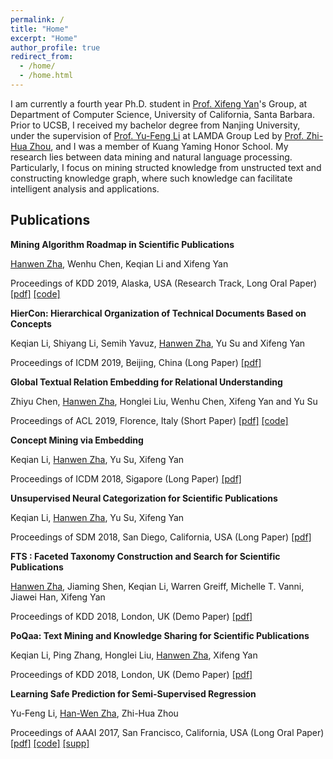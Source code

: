 ```yaml
---
permalink: /
title: "Home"
excerpt: "Home"
author_profile: true
redirect_from: 
  - /home/
  - /home.html
---
```


I am currently a fourth year Ph.D. student in [Prof. Xifeng Yan](https://sites.cs.ucsb.edu/~xyan/)'s Group, at Department of Computer Science, University of California, Santa Barbara. Prior to UCSB, I received my bachelor degree from Nanjing University, under the supervision of [Prof. Yu-Feng Li](http://lamda.nju.edu.cn/liyf/) at LAMDA Group Led by [Prof. Zhi-Hua Zhou](https://cs.nju.edu.cn/zhouzh/), and I was a member of Kuang Yaming Honor School. My research lies between data mining and natural language processing. Particularly, I focus on mining structed knowledge from unstructed text and constructing knowledge graph, where such knowledge can facilitate intelligent analysis and applications.

## Publications

**Mining Algorithm Roadmap in Scientific Publications**

<u>Hanwen Zha</u>, Wenhu Chen, Keqian Li and Xifeng Yan

Proceedings of KDD 2019, Alaska, USA (Research Track, Long Oral Paper) [[pdf]](https://www.kdd.org/kdd2019/accepted-papers/view/mining-algorithm-roadmap-in-scientific-publications) [[code]](https://github.com/zhw12/AlgMap)


**HierCon: Hierarchical Organization of Technical Documents Based on Concepts**

Keqian Li, Shiyang Li, Semih Yavuz, <u>Hanwen Zha</u>, Yu Su and Xifeng Yan

Proceedings of ICDM 2019, Beijing, China (Long Paper) [[pdf]](https://sites.cs.ucsb.edu/~klee/papers/ICDM19_HierCon.pdf)


**Global Textual Relation Embedding for Relational Understanding**

Zhiyu Chen, <u>Hanwen Zha</u>, Honglei Liu, Wenhu Chen, Xifeng Yan and Yu Su

Proceedings of ACL 2019, Florence, Italy (Short Paper) [[pdf]](https://arxiv.org/pdf/1906.00550.pdf) [[code]](https://github.com/czyssrs/GloREPlus)

 
**Concept Mining via Embedding**

Keqian Li, <u>Hanwen Zha</u>, Yu Su, Xifeng Yan

Proceedings of ICDM 2018, Sigapore (Long Paper) [[pdf]](https://sites.cs.ucsb.edu/~klee/papers/ECON.pdf)


**Unsupervised Neural Categorization for Scientific Publications**

Keqian Li, <u>Hanwen Zha</u>, Yu Su, Xifeng Yan

Proceedings of SDM 2018, San Diego, California, USA (Long Paper) [[pdf]](https://sites.cs.ucsb.edu/~klee/papers/UNEC.pdf)

**FTS : Faceted Taxonomy Construction and Search for Scientific Publications**

<u>Hanwen Zha</u>, Jiaming Shen, Keqian Li, Warren Greiff, Michelle T. Vanni, Jiawei Han, Xifeng Yan

Proceedings of KDD 2018, London, UK (Demo Paper) [[pdf]](https://www.kdd.org/kdd2018/files/project-showcase/KDD18_paper_1813.pdf)

**PoQaa: Text Mining and Knowledge Sharing for Scientific Publications**

Keqian Li, Ping Zhang, Honglei Liu, <u>Hanwen Zha</u>, Xifeng Yan

Proceedings of KDD 2018, London, UK (Demo Paper) [[pdf]](https://sites.cs.ucsb.edu/~klee/papers/poqaa.pdf)


**Learning Safe Prediction for Semi-Supervised Regression**

Yu-Feng Li, <u>Han-Wen Zha</u>, Zhi-Hua Zhou

Proceedings of AAAI 2017, San Francisco, California, USA (Long Oral Paper) [[pdf]](http://202.119.32.195/cache/10/03/lamda.nju.edu.cn/cd73868576aa7ca4d08cabc8feb68186/aaai17-safer.pdf) [[code]](http://lamda.nju.edu.cn/code_SAFER.ashx) [[supp]](http://202.119.32.195/cache/11/03/lamda.nju.edu.cn/8d18d6a8168ceb413b9b6acd3fcbb8ad/aaai17-safer-supplemental-materials.pdf)